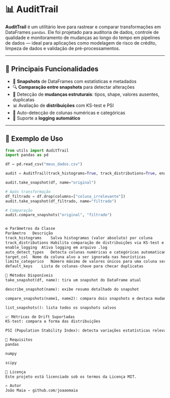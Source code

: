# 📊 AuditTrail

**AuditTrail** é um utilitário leve para rastrear e comparar transformações em DataFrames `pandas`. Ele foi projetado para auditoria de dados, controle de qualidade e monitoramento de mudanças ao longo do tempo em pipelines de dados — ideal para aplicações como modelagem de risco de crédito, limpeza de dados e validação de pré-processamentos.

---

## 🚀 Principais Funcionalidades

- 📸 **Snapshots** de DataFrames com estatísticas e metadados
- 🔍 **Comparação entre snapshots** para detectar alterações
- 🧱 Detecção de **mudanças estruturais**: tipos, shape, valores ausentes, duplicatas
- 📊 Avaliação de **distribuições** com KS-test e PSI
- 🧠 Auto-detecção de colunas numéricas e categóricas
- 📝 Suporte a **logging automático**

---

## 🧩 Exemplo de Uso

```python
from utils import AuditTrail
import pandas as pd

df = pd.read_csv("meus_dados.csv")

audit = AuditTrail(track_histograms=True, track_distributions=True, enable_logging=True)

audit.take_snapshot(df, name="original")

# Após transformação
df_filtrado = df.drop(columns=["coluna_irrelevante"])
audit.take_snapshot(df_filtrado, name="filtrado")

# Comparação
audit.compare_snapshots("original", "filtrado")


⚙️ Parâmetros da Classe
Parâmetro	Descrição
track_histograms	Salva histogramas (valor absoluto) por coluna
track_distributions	Habilita comparação de distribuições via KS-test e PSI
enable_logging	Ativa logging em arquivo .log
auto_detect_types	Detecta colunas numéricas e categóricas automaticamente
target_col	Nome da coluna alvo a ser ignorada nas heurísticas
limite_categorico	Número máximo de valores únicos para uma coluna ser considerada categórica
default_keys	Lista de colunas-chave para checar duplicatas

📌 Métodos Disponíveis
take_snapshot(df, name): tira um snapshot do DataFrame atual

describe_snapshot(name): exibe resumo detalhado do snapshot

compare_snapshots(name1, name2): compara dois snapshots e destaca mudanças

list_snapshots(): lista todos os snapshots salvos

📈 Métricas de Drift Suportadas
KS-test: compara a forma das distribuições

PSI (Population Stability Index): detecta variações estatísticas relevantes (>0.2 sinaliza alerta)

🧪 Requisitos
pandas

numpy

scipy

📄 Licença
Este projeto está licenciado sob os termos da Licença MIT.

✍️ Autor
João Maia – github.com/joaaomaia